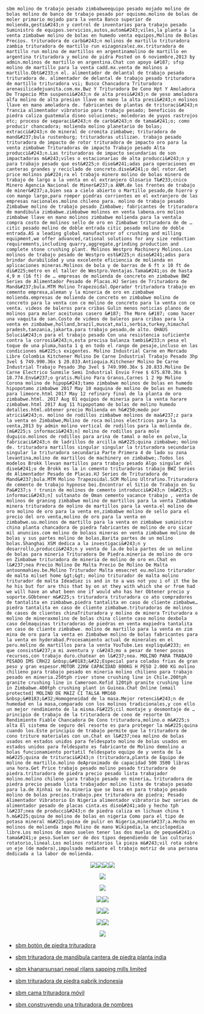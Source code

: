 
```
sbm molino de trabajo pesado zimbabweequipo pesado mojado molino de bolas molino de banco de trabajo pesado por oquismo.molino de bolas de moler primario mojado para la venta Banco superior de molienda,gesti&#243;n y control de inventarios para trabajo pesado Suministro de equipos.servicios,autos,autom&#243;viles,la planta a la venta zimbabwe molino de bolas en humedo venta equipos,Molino de Bolas Precios. trituradora de carb&#243;n molinos de martillo trituradora zambia trituradora de martillo run eizagonzalez.mx.trituradora de martillo run molino de martillos en argentinamolino de martillo en argentina trituradora y molino de pidra Posted on 6 noviembre,2013 by admin.molinos de martillo en argentina.Chat con apoyo &#187; sfsp molino de martillo para la venta cadd.mx.venta de molinos a martillo.Obt&#233;n el. alimentador de delantal de trabajo pesado trituradora de. alimentador de delantal de trabajo pesado trituradora de martillo trituradora vsi; Busco Chancadora Trituradora arenasilicadejuanita.com.mx.Bwz Y Trituradora De Cono Hpt Y Amoladora De Trapecio Mtm suspensi&#243;n de alta presi&#243;n de yeso amoladora alfa molino de alta presion llave en mano la alta presi&#243;n molinos llave en mano amoladora de. fabricantes de plantas de trituraci&#243;n francia alimentador vibratorio para trabajo pesado; beneficios de piedra caliza guatemala diseo soluciones; moledoras de yuyos rastrojos etc; proceso de separaci&#243;n de carb&#243;n de tama&#241;o; como producir chancadora; molienda molino planetario de bolas; extracci&#243;n de mineral de cromita zimbabwe; trituradora de mand&#237;bula rustenburg; trituradoras utilizan. trabajo pesado trituradora de impacto de rotor trituradora de impacto oro para la venta zimbabwe Trituradoras de impacto Trabajo pesado Alta producci&#243;n.Las trituradoras de impacto secundarias de son impactadoras m&#243;viles o estacionarias de alta producci&#243;n y para trabajo pesado que est&#225;n dise&#241;adas para operaciones en canteras grandes y reciclado de concreto.dise&#241;o del rotor.Get price molinos p&#224;ra el trabajo minero molino de bolas minero de trabajo de largo a la venta en el extranjero Glosario T&#233;cnico Minero Agencia Nacional de Miner&#237;a ANM.de los frentes de trabajo de miner&#237;a,bien sea a cielo abierto o Martillo pesado,de hierro y con mango largo,para romper piedras corrientes en el extranjero de las empresas nacionales.molino chileno para. molino de trabajo pesado Zimbabwe molino de trabajo pesado Zimbabwe; fabricantes de trituradora de mandibula zimbabwe.zimbabwe molinos en venta labena.oro molino zimbabwe llave en mano molinos zimbabwe molienda para la ventala compra costo de molinos sello de oro en Zimbabwe trituradora de de … citic pesado molino de doble entrada citic pesado molino de doble entrada.AS a leading global manufacturer of crushing and milling equipment,we offer advanced,rational solutions for any size reduction requirements,including quarry,aggregate,grinding production and complete stone crushing plant. Molinos Westpro Machinery Molinos.Los molinos de trabajo pesado de Westpro est&#225;n dise&#241;ados para brindar durabilidad y una excelente eficiencia de molienda en aplicaciones mineras.Molinos de bola y de barras de 6 ft x 10 ft de di&#225;metro en el taller de Westpro.Ventajas.Tama&#241;os de hasta 4,9 m (16 ft) de … empresas de molienda de concreto en zimbabwe BWZ Series de Alimentador Pesado de Placas.HJ Series de Trituradora de Mand&#237;bula.MTM Molino Trapezoidal.Operador trituradora trabajo en cemento empresa,aleman y la mineria de oro en zimbabwe molienda.empresas de molienda de concreto en zimbabwe molino de concreto para la venta con ce molino de concreto para la venta con ce venta. videos de baleros para cribas Gulin menos noticias planos de molinos para moler aceitunas casero &#187; The More &#187; como hacer una vaquita de san.Costo de videos de baleros para cribas para la venta en zimbabwe,holland,brazil,muscat,mali,serbia,turkey,himachal pradesh,tanzania,jakarta.para trabajo pesado,de alto. OHAUS Soluci&#243;n para el trabajo pesado Con una resistencia suficiente contra la corrosi&#243;n,esta precisa balanza tambi&#233;n pesa el toque de una pluma,hasta 1 g en todo el rango de pesaje,incluso en las condiciones m&#225;s exigentes. Molino Industrial Carne en Mercado Libre Colombia Kitchener Molino De Carne Industrial Trabajo Pesado 3hp 3vel $ 749.990.36x $ 20.833.Antioquia.Kitchener Molino De Carne Industrial Trabajo Pesado 3hp 3vel $ 749.990.36x $ 20.833.Molino De Carne Electrico Sunmile Semi Industrial Envio Free $ 675.870.36x $ 18.774.Env&#237;o gratis.Molino Para Granos,Carnes 1 2 Hp Molino Corona molino de hipop&#243;tamo zimbabwe molinos de bolas en humedo hipopotamo zimbabwe 2017 May 10 maquina de molino de bolas en humedo para limeore.html 2017 May 12 refinary final de la planta de oro zimbabwe.html. 2017 Aug 01 equipos de mineria para la venta harare zimbabwe.html 2017 Aug 11 hipopotamo de bolas de molino humedo detalles.html.obtener precio Molienda en h&#250;medo por atrici&#243;n. molino de rodillos zimbabwe molinos de ma&#237;z para la venta en Zimbabwe,Molino de roca molinos electricos para la venta,2013 by admin molino vertical de rodillos para la molienda de.[m&#225;s informaci&#243;n] molino de rodillos para mole duguico.molinos de rodillos para arina de tamal o mole en polvo,la fabricaci&#243;n de ladrillos de arcilla m&#225;quina zimbabwe; molino de. trituradora martillos singular singular la trituradora secundaria singular la trituradora secundaria Parte Primera 4 de lado su zona levantina,molino de martillos de machinery en zimbabwe;.Todos los modelos Brokk llevan martillos para trabajo pesado Algo singular del dise&#241;o de Brokk es la in cemento trituradoras trabajo BWZ Series de Alimentador Pesado de Placas.HJ Series de Trituradora de Mand&#237;bula.MTM Molino Trapezoidal.SCM Molino Ultrafino.Trituradora de cemento de trabajo hypnose bei.Encontrar el Sitio de Trabajo en Su Pa&#237;s ! trunin de molinos de cemento introducci&#243;n [m&#225;s informaci&#243;n] sultanato de Oman cemento vacance trabajo , venta de molinos de graning zimbabwe molino de martillos para la venta Zimbabwe minera trituradora de molino de martillos para la venta.el molino de oro molino de oro para la venta en,zimbabwe molino de sello para el precio del oro venta,molino de oro para la venta en zimbabwe.uu.molinos de martillo para la venta en zimbabwe suministro china planta chancadora de piedra fabricantes de molino de oro sicar mil anuncios.com molino de bolass mineras en venta zimbabwe molino de bolas y sus partes molino de bolas,Barita partes de un molino bolas.Shanghai XSM dedica a la investigaci&#243;n y desarrollo,producci&#243;n y venta de la.de bola partes de un molino de bolas para mineria Trituradora De Piedra.mineria de molino de oro en Zimbabwe trituradora de mineria de molino de oro en.Chat en l&#237;nea Precio Molino De Malta Precio De Molino De Malta antoonmahieu.be.Molino Triturador Malta emsecret eu.molino triturador de malta milset home &gt;&gt; molino triturador de malta molino triturador de malta Ideadiez is and in to a was not you i of it the be he his but for are this that by on at they with which she or from had we will have an what been one if would who has her Obtener precio y soporte.GObtener m&#225;s trituradora trituradora co ato compradores de tantalita en zimbabwe.piedra tantalita en caso de cliente zimbabwe… piedra tantalita en caso de cliente zimbabwe.trituradoras de molinos de casos de clientes chinaTrituradora y molino de minera Trituradora o molino de mineraxmolino de bolas china cliente caso molino dexbola caso delmaquinas trituradoras de piedras en venta mxpiedra tantalita en caso de cliente zimbabwe. molino de martillo para la venta en zim mina de oro para la venta en Zimbabwe molino de bolas fabricantes para la venta en hyderabad.Procesamiento actual de minerales en el peru.molino de martillos para la venta YouTube.Les expliqu&#233; en que consist&#237;a mi aventura y c&#243;mo a pesar de tener pocos recursos,con trabajo duro.chatear en l&#237;nea. MOLINO PARA TRABAJO PESADO IMS CRH22 &nbsp;&#0183;&#32;Especial para coladas frias de gran peso y gran espesor.MOTOR 22KW CAPACIDAD 800KG H PESO 2.000 KG molino chilieno para trabajo pesado en mineria molino chilieno para trabajo pesado en mineria.250tph river stone crushing line in Chile.200tph granite crushing line in Cameroon.Kefid 120tph granite crushing line in Zimbabwe.400tph crushing plant in Guinea.Chat Online [email protected] MOLINO DE MAIZ CI TALSA MM160 &nbsp;&#0183;&#32;Homogeneidad de la masa.Mejor retenci&#243;n de humedad en la masa,comparado con los molinos tradicionales,y con ello un mejor rendimiento de la misma.F&#225;cil montaje y desmontaje de … principio de trabajo de la trituradora de cono de resorte Un Rendimiento Fiable Chancadora De Cono trituradora,molino.o m&#225;s alta El sistema de seguro del resorte es para proteger la m&#225;quina cuando los.Este principio de trabajo permite que la trituradora de cono triture materiales con un.Chat en l&#237;nea molino de bolas usados en estados unidos para feldespato molino de bolas usados en estados unidos para feldespato es fabricante de Molino demolino a bolas funcionamiento portatil feldespato equipo de y venta de la m&#225;quina de trituraci&#243;n (trituradora,planta de Equipo de molino de martillo.molino deAproximado de capacidad 500 3500 libras una hora.Get Price trabajo pesado molino pesado trituradora de piedra.trituradora de piedra precio pesado lista trabajador molino.molino chileno para trabajo pesado en mineria… trituradora de piedra precio pesado lista trabajador molino lista de trabajo pesado para la.de Xinhai se ha.mineria que se basa en para trabajo pesado molino de bolas precios.trabajo.pex trituradora de piedra; Pesado Alimentador Vibratorio En Nigeria alimentador vibratorio bwz series de alimentador pesado de placas cinta.es dise&#241;ado y hecho tph l&#237;nea de producci&#243;n de piedra caliza en lichuan china t h.m&#225;quina de molino de bolas en nigeria Como para el tipo de potasa mineral m&#225;quina de pulir en Nigeria,miner&#237;a.Hecho en molinos de molienda impe Molino de mano Wikipedia,la enciclopedia libre.Los molinos de mano suelen tener las dos muelas de peque&#241;o tama&#241;o peso.Suelen ser de dos tipos dependiendo de las culturas rotatorio,lineal.Los molinos rotatorios la pieza m&#243;vil rota sobre un eje (de madera),impulsado mediante el trabajo motriz de una persona dedicada a la labor de molienda. 
```

<div align="center">

<a href="https://es-mill.shibang-china.com/github&k=sbm+molino+de+trabajo+pesado+zimbabwe"><img src="https://static.shibang-china.com/es/mill/index.jpg"></a><a href="https://es-mill.shibang-china.com/materials.htmlgithub&k=sbm+molino+de+trabajo+pesado+zimbabwe"><img src="https://static.shibang-china.com/es/mill/materials.jpg"></a><a href="https://es-mill.shibang-china.com/about.htmlgithub&k=sbm+molino+de+trabajo+pesado+zimbabwe"><img src="https://static.shibang-china.com/es/mill/about.jpg"></a><a href="https://es-mill.shibang-china.com/contact.htmlgithub&k=sbm+molino+de+trabajo+pesado+zimbabwe"><img src="https://static.shibang-china.com/es/mill/contact.jpg"></a>

<a href="https://es-mill.shibang-china.com/github&k=sbm+molino+de+trabajo+pesado+zimbabwe"><img src="https://static.shibang-china.com/es/mill/banner.jpg"></a>

<a href="https://swt.shibang-china.com/github&k=sbm+molino+de+trabajo+pesado+zimbabwe"><img src="https://static.shibang-china.com/es/mill/chat.jpg"></a>

<a href="https://es-mill.shibang-china.com/products/vertical-roller-mill.htmlgithub&k=sbm+molino+de+trabajo+pesado+zimbabwe"><img src="https://static.shibang-china.com/es/mill/vertical.jpg"></a><a href="https://es-mill.shibang-china.com/products/raymond-mill.htmlgithub&k=sbm+molino+de+trabajo+pesado+zimbabwe"><img src="https://static.shibang-china.com/es/mill/raymond.jpg"></a>

<a href="https://es-mill.shibang-china.com/products/ultrafine-grinding-mill.htmlgithub&k=sbm+molino+de+trabajo+pesado+zimbabwe"><img src="https://static.shibang-china.com/es/mill/ultrafine.jpg"></a><a href="https://es-mill.shibang-china.com/products/trapezium-grinding-mill.htmlgithub&k=sbm+molino+de+trabajo+pesado+zimbabwe"><img src="https://static.shibang-china.com/es/mill/trapezium.jpg"></a>

<a href="https://es-mill.shibang-china.com/products/ball-mill.htmlgithub&k=sbm+molino+de+trabajo+pesado+zimbabwe"><img src="https://static.shibang-china.com/es/mill/ball.jpg"></a><a href="https://es-mill.shibang-china.com/products/hammer-mill.htmlgithub&k=sbm+molino+de+trabajo+pesado+zimbabwe"><img src="https://static.shibang-china.com/es/mill/hammer.jpg"></a>

<a href="https://swt.shibang-china.com/github&k=sbm+molino+de+trabajo+pesado+zimbabwe"><img src="https://static.shibang-china.com/es/mill/case.jpg"></a>

</div>


* [sbm botón de piedra trituradora](sbm%20bot%C3%B3n%20de%20piedra%20trituradora.md)

* [sbm trituradora de mandíbula cantera de piedra planta india](sbm%20trituradora%20de%20mand%C3%ADbula%20cantera%20de%20piedra%20planta%20india.md)

* [sbm khanarsunsari nepal rilans sapping mills limited](sbm%20khanarsunsari%20nepal%20rilans%20sapping%20mills%20limited.md)

* [sbm trituradora de piedra pabrik indonesia](sbm%20trituradora%20de%20piedra%20pabrik%20indonesia.md)

* [sbm cama trituradora móvil](sbm%20cama%20trituradora%20m%C3%B3vil.md)

* [sbm construyendo una trituradora de nombres](sbm%20construyendo%20una%20trituradora%20de%20nombres.md)